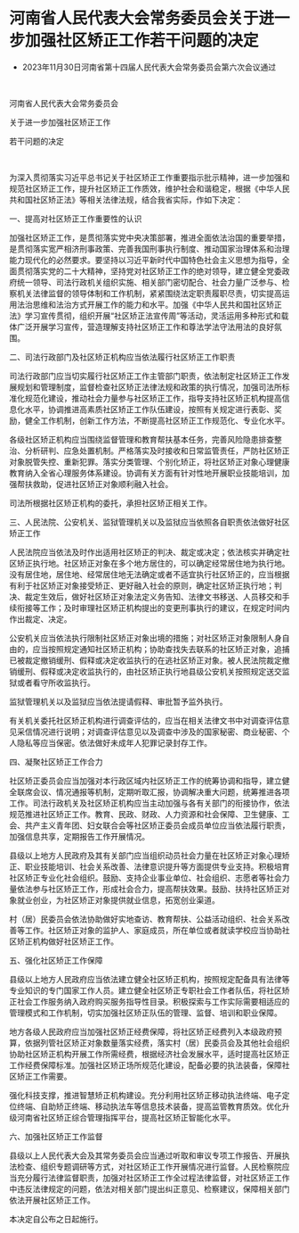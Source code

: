 # 河南省人民代表大会常务委员会关于进一步加强社区矫正工作若干问题的决定

- 2023年11月30日河南省第十四届人民代表大会常务委员会第六次会议通过

<!-- INFO END -->

​

河南省人民代表大会常务委员会

关于进一步加强社区矫正工作

若干问题的决定

​

为深入贯彻落实习近平总书记关于社区矫正工作重要指示批示精神，进一步加强和规范社区矫正工作，提升社区矫正工作质效，维护社会和谐稳定，根据《中华人民共和国社区矫正法》等相关法律法规，结合我省实际，作如下决定：

一、提高对社区矫正工作重要性的认识

加强社区矫正工作，是贯彻落实党中央决策部署，推进全面依法治国的重要举措，是贯彻落实宽严相济刑事政策、完善我国刑事执行制度、推动国家治理体系和治理能力现代化的必然要求。要坚持以习近平新时代中国特色社会主义思想为指导，全面贯彻落实党的二十大精神，坚持党对社区矫正工作的绝对领导，建立健全党委政府统一领导、司法行政机关组织实施、相关部门密切配合、社会力量广泛参与、检察机关法律监督的领导体制和工作机制，紧紧围绕法定职责履职尽责，切实提高运用法治思维和法治方式开展工作的能力和水平。加强《中华人民共和国社区矫正法》学习宣传贯彻，组织开展“社区矫正法宣传周”等活动，灵活运用多种形式和载体广泛开展学习宣传，营造理解支持社区矫正工作和尊法学法守法用法的良好氛围。

二、司法行政部门及社区矫正机构应当依法履行社区矫正工作职责

司法行政部门应当切实履行社区矫正工作主管部门职责，依法制定社区矫正工作发展规划和管理制度，监督检查社区矫正法律法规和政策的执行情况，加强司法所标准化规范化建设，推动社会力量参与社区矫正工作，指导支持社区矫正机构提高信息化水平，协调推进高素质社区矫正工作队伍建设，按照有关规定进行表彰、奖励，健全工作机制，创新工作方法，不断提高社区矫正工作规范化、专业化水平。

各级社区矫正机构应当围绕监督管理和教育帮扶基本任务，完善风险隐患排查整治、分析研判、应急处置机制。严格落实及时接收和日常监管责任，严防社区矫正对象脱管失控、重新犯罪。落实分类管理、个别化矫正，将社区矫正对象心理健康教育纳入全省心理服务体系建设。协调有关方面有针对性地开展职业技能培训，加强帮扶救助，促进社区矫正对象顺利融入社会。

司法所根据社区矫正机构的委托，承担社区矫正相关工作。

三、人民法院、公安机关、监狱管理机关以及监狱应当依照各自职责依法做好社区矫正工作

人民法院应当依法及时作出适用社区矫正的判决、裁定或决定；依法核实并确定社区矫正执行地。社区矫正对象在多个地方居住的，可以确定经常居住地为执行地。没有居住地，居住地、经常居住地无法确定或者不适宜执行社区矫正的，应当根据有利于社区矫正对象接受矫正、更好融入社会的原则，确定社区矫正执行地；判决、裁定生效后，做好社区矫正对象法定义务告知、法律文书移送、人员移交和手续衔接等工作；及时审理社区矫正机构提出的变更刑事执行的建议，在规定时间内作出裁定、决定。

公安机关应当依法执行限制社区矫正对象出境的措施；对社区矫正对象限制人身自由的，应当按照规定通知社区矫正机构；协助查找失去联系的社区矫正对象，追捕已被裁定撤销缓刑、假释或决定收监执行的在逃社区矫正对象。被人民法院裁定撤销缓刑、假释或决定收监执行的，由社区矫正执行地县级公安机关按照规定送交监狱或者看守所收监执行。

监狱管理机关以及监狱应当依法提请假释、审批暂予监外执行。

有关机关委托社区矫正机构进行调查评估的，应当在相关法律文书中对调查评估意见采信情况进行说明；对调查评估意见以及调查中涉及的国家秘密、商业秘密、个人隐私等应当保密。依法做好未成年人犯罪记录封存工作。

四、凝聚社区矫正工作合力

社区矫正委员会应当加强对本行政区域内社区矫正工作的统筹协调和指导，建立健全联席会议、情况通报等机制，定期听取汇报，协调解决重大问题，统筹推进各项工作。司法行政机关及社区矫正机构应当主动加强与各有关部门的衔接协作，依法规范推进社区矫正工作。教育、民政、财政、人力资源和社会保障、卫生健康、工会、共产主义青年团、妇女联合会等社区矫正委员会成员单位应当依法履行职责，加强信息共享，定期报告工作开展情况。

县级以上地方人民政府及其有关部门应当组织动员社会力量在社区矫正对象心理矫正、职业技能培训、社会关系改善、法律意识提升等方面提供专业支持。积极培育社区矫正专业化社会组织。鼓励、支持企业事业单位、社会组织、志愿者等社会力量依法参与社区矫正工作，形成社会合力，提高帮扶效果。鼓励、扶持社区矫正对象就业创业，为社区矫正对象提供就业信息，拓宽创业渠道。

村（居）民委员会依法协助做好实地查访、教育帮扶、公益活动组织、社会关系改善等工作。社区矫正对象的监护人、家庭成员，所在单位或者就读学校应当协助社区矫正机构做好社区矫正工作。

五、强化社区矫正工作保障

县级以上地方人民政府应当依法建立健全社区矫正机构，按照规定配备具有法律等专业知识的专门国家工作人员。建立健全社区矫正专职社会工作者队伍，将社区矫正社会工作服务纳入政府购买服务指导性目录。积极探索与工作实际需要相适应的管理模式和工作机制，切实加强社区矫正队伍的管理、监督、培训和职业保障。

地方各级人民政府应当加强社区矫正经费保障，将社区矫正经费列入本级政府预算，依据列管社区矫正对象数量落实经费，落实村（居）民委员会及其他社会组织协助社区矫正机构开展工作所需经费，根据经济社会发展水平，适时提高社区矫正工作经费保障标准。加强社区矫正场所规范化建设，配备必要的执法装备，保障社区矫正工作需要。

强化科技支撑，推进智慧矫正机构建设。充分利用社区矫正移动执法终端、电子定位终端、自助矫正终端、移动执法车等信息技术装备，提高监管教育质效。优化升级河南省社区矫正综合管理指挥平台，提高社区矫正智能化水平。

六、加强社区矫正工作监督

县级以上人民代表大会及其常务委员会应当通过听取和审议专项工作报告、开展执法检查、组织专题调研等方式，对社区矫正工作开展情况进行监督。人民检察院应当充分履行法律监督职责，加强对社区矫正工作全过程法律监督，对社区矫正工作中违反法律规定的问题，依法对相关部门提出纠正意见、检察建议，保障相关部门依法开展社区矫正工作。

本决定自公布之日起施行。
